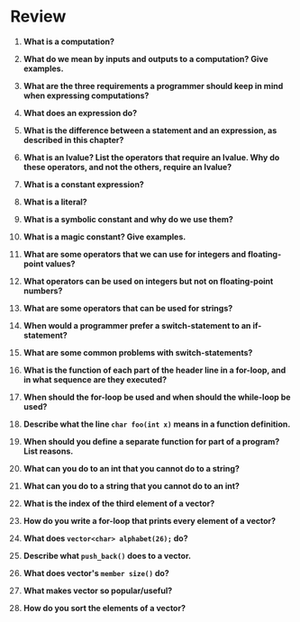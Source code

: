# Review

1. **What is a computation?**

2. **What do we mean by inputs and outputs to a computation? Give examples.**

3. **What are the three requirements a programmer should keep in mind when expressing computations?**

4. **What does an expression do?**

5. **What is the difference between a statement and an expression, as described in this chapter?**

6. **What is an lvalue? List the operators that require an lvalue. Why do these operators, and not the others, require an lvalue?**

7. **What is a constant expression?**

8. **What is a literal?**

9. **What is a symbolic constant and why do we use them?**

10. **What is a magic constant? Give examples.**

11. **What are some operators that we can use for integers and floating-point values?**

12. **What operators can be used on integers but not on floating-point numbers?**

13. **What are some operators that can be used for strings?**

14. **When would a programmer prefer a switch-statement to an if-statement?**

15. **What are some common problems with switch-statements?**

16. **What is the function of each part of the header line in a for-loop, and in what sequence are they executed?**

17. **When should the for-loop be used and when should the while-loop be used?**

18. **Describe what the line `char foo(int x)` means in a function definition.**

19. **When should you define a separate function for part of a program? List reasons.**

20. **What can you do to an int that you cannot do to a string?**

21. **What can you do to a string that you cannot do to an int?**

22. **What is the index of the third element of a vector?**

23. **How do you write a for-loop that prints every element of a vector?**

24. **What does `vector<char> alphabet(26);` do?**

25. **Describe what `push_back()` does to a vector.**

26. **What does vector's `member size()` do?**

27. **What makes vector so popular/useful?**

28. **How do you sort the elements of a vector?**
